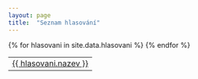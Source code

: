 ```yaml
---
layout: page
title:  "Seznam hlasování"
---
```


<table class="table">
  <tbody>
  {% for hlasovani in site.data.hlasovani %}
    <tr><td><a href="{{ hlasovani.slug | datapage_url: '/skoreposlancu/hlasovani' }}">{{ hlasovani.nazev }}</a></td></tr>
  {% endfor %}
  </tbody>
</table>

<!-- | datapage_url: "/skoreposlancu/poslanci" -->
